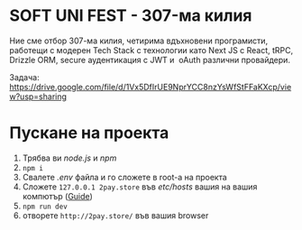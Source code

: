 # SOFT UNI FEST - 307-ма килия

Ние сме отбор 307-ма килия, четирима вдъхновени програмисти, работещи с модерен Tech Stack с технологии като Next JS с React, tRPC, Drizzle ORM, secure аудентикация с JWT и  oAuth различни провайдери.

Задача: https://drive.google.com/file/d/1Vx5DfIrUE9NprYCC8nzYsWfStFFaKXcp/view?usp=sharing

# Пускане на проекта

1. Трябва ви _node.js_ и _npm_
2. `npm i`
3. Свалете _.env_ файла и го сложете в root-а на проекта
4. Сложете `127.0.0.1 2pay.store` във _etc/hosts_ вашия на вашия компютър ([Guide](https://medium.com/@izeey/mastering-your-hosts-file-a-comprehensive-guide-736fd5af51b1))
5. `npm run dev`
6. отворете `http://2pay.store/` във вашия browser

